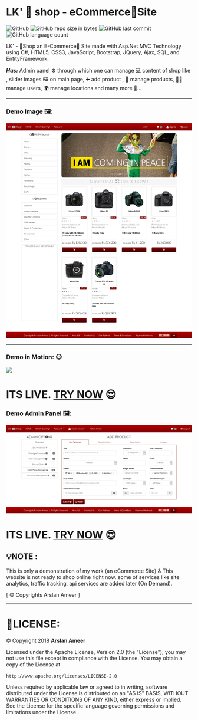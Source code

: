 # LK' 📸 shop - eCommerce🛒Site 
![GitHub](https://img.shields.io/github/license/ArslanAmeer/lkshop-eCommerceSite.svg) ![GitHub repo size in bytes](https://img.shields.io/github/repo-size/ArslanAmeer/lkshop-eCommerceSite.svg) ![GitHub last commit](https://img.shields.io/github/last-commit/ArslanAmeer/lkshop-eCommerceSite.svg) ![GitHub language count](https://img.shields.io/github/languages/count/ArslanAmeer/lkshop-eCommerceSite.svg)

LK' - 📸Shop an E-Commerce🛒 Site made with Asp.Net MVC Technology using C#, HTML5, CSS3, JavaScript, Bootstrap, JQuery, Ajax, SQL, and EntityFramework.

**_Has:_** Admin panel ⚙ through which one can manage 💻 content of shop like , slider images 🖼 on main page, ➕ add product , 🔧 manage products, 👷‍♂️ manage users, 🌍 manage locations and many more 🎊...

---
### Demo Image 🖼:
![](lkshopdemo.png)

---
### Demo in Motion: 😉
![](lkshopdemo.gif)

# **ITS LIVE. [TRY NOW](http://www.lkeshop.tk/)** 😍

### Demo Admin Panel 🖼:
![](lkshopadmin.png)

# **ITS LIVE. [TRY NOW](http://www.lkeshop.tk/)** 😍

## 💡**NOTE :**
This is only a demonstration of my work (an eCommerce Site) & This website is not ready to shop online right now.
some of services like site analytics, traffic tracking, api services are added later (On Demand).

[ © Copyrights Arslan Ameer ]

---
# 🔐LICENSE:
©  Copyright 2018 **Arslan Ameer**

Licensed under the Apache License, Version 2.0 (the "License");
you may not use this file except in compliance with the License.
You may obtain a copy of the License at

    http://www.apache.org/licenses/LICENSE-2.0

Unless required by applicable law or agreed to in writing, software
distributed under the License is distributed on an "AS IS" BASIS,
WITHOUT WARRANTIES OR CONDITIONS OF ANY KIND, either express or implied.
See the License for the specific language governing permissions and
limitations under the License..
